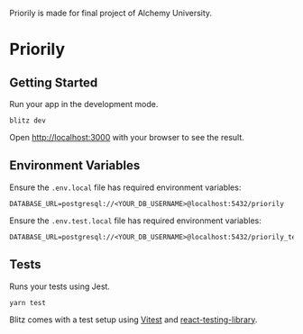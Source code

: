 Priorily is made for final project of Alchemy University.


# ****Priorily****

## Getting Started

Run your app in the development mode.

```
blitz dev
```

Open [http://localhost:3000](http://localhost:3000) with your browser to see the result.

## Environment Variables

Ensure the `.env.local` file has required environment variables:

```
DATABASE_URL=postgresql://<YOUR_DB_USERNAME>@localhost:5432/priorily
```

Ensure the `.env.test.local` file has required environment variables:

```
DATABASE_URL=postgresql://<YOUR_DB_USERNAME>@localhost:5432/priorily_test
```

## Tests

Runs your tests using Jest.

```
yarn test
```

Blitz comes with a test setup using [Vitest](https://vitest.dev/) and [react-testing-library](https://testing-library.com/).

